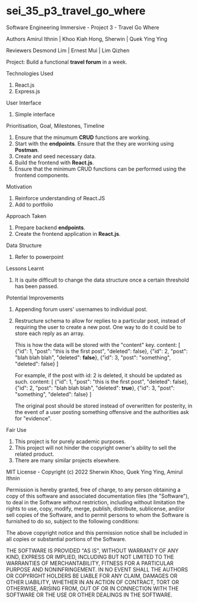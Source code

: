 # sei_35_p3_travel_go_where

Software Engineering Immersive - Project 3 - Travel Go Where

Authors
Amirul Ithnin | Khoo Kiah Hong, Sherwin | Quek Ying Ying

Reviewers
Desmond Lim | Ernest Mui | Lim Qizhen

Project: Build a functional **travel forum** in a week.

Technologies Used

1. React.js
2. Express.js

User Interface

1. Simple interface

Prioritisation, Goal, Milestones, Timeline

1. Ensure that the minumum **CRUD** functions are working.
2. Start with the **endpoints**.
   Ensure that the they are worrking using **Postman**.
3. Create and seed necessary data.
4. Build the frontend with **React.js**.
5. Ensure that the minimum CRUD functions can be performed using the frontend components.

Motivation

1. Reinforce understanding of React.JS
2. Add to portfolio

Approach Taken

1. Prepare backend **endpoints**.
2. Create the frontend application in **React.js**.

Data Structure

1. Refer to powerpoint

Lessons Learnt

1. It is quite difficult to change the data structure once a certain threshold has been passed.

Potential Improvements

1. Appending forum users' usernames to individual post.
2. Restructure schema to allow for replies to a particular post, instead of requiring the user to create a new post. One way to do it could be to store each reply as an array.

   This is how the data will be stored with the "content" key.
   content: [
   {"id": 1, "post": "this is the first post", "deleted": false},
   {"id": 2, "post": "blah blah blah", "deleted": **false**},
   {"id": 3, "post": "something", "deleted": false}
   ]

   For example, if the post with id: 2 is deleted, it should be updated as such.
   content: [
   {"id": 1, "post": "this is the first post", "deleted": false},
   {"id": 2, "post": "blah blah blah", "deleted": **true**},
   {"id": 3, "post": "something", "deleted": false}
   ]

   The original post should be stored instead of overwritten for posterity, in the event of a user posting something offensive and the authorities ask for "evidence".

Fair Use

1. This project is for purely academic purposes.
2. This project will not hinder the copyright owner's ability to sell the related product.
3. There are many similar projects elsewhere.

MIT License - Copyright (c) 2022 Sherwin Khoo, Quek Ying Ying, Amirul Ithnin

Permission is hereby granted, free of charge, to any person obtaining a copy
of this software and associated documentation files (the "Software"), to deal
in the Software without restriction, including without limitation the rights
to use, copy, modify, merge, publish, distribute, sublicense, and/or sell
copies of the Software, and to permit persons to whom the Software is
furnished to do so, subject to the following conditions:

The above copyright notice and this permission notice shall be included in all
copies or substantial portions of the Software.

THE SOFTWARE IS PROVIDED "AS IS", WITHOUT WARRANTY OF ANY KIND, EXPRESS OR
IMPLIED, INCLUDING BUT NOT LIMITED TO THE WARRANTIES OF MERCHANTABILITY,
FITNESS FOR A PARTICULAR PURPOSE AND NONINFRINGEMENT. IN NO EVENT SHALL THE
AUTHORS OR COPYRIGHT HOLDERS BE LIABLE FOR ANY CLAIM, DAMAGES OR OTHER
LIABILITY, WHETHER IN AN ACTION OF CONTRACT, TORT OR OTHERWISE, ARISING FROM,
OUT OF OR IN CONNECTION WITH THE SOFTWARE OR THE USE OR OTHER DEALINGS IN THE
SOFTWARE.
